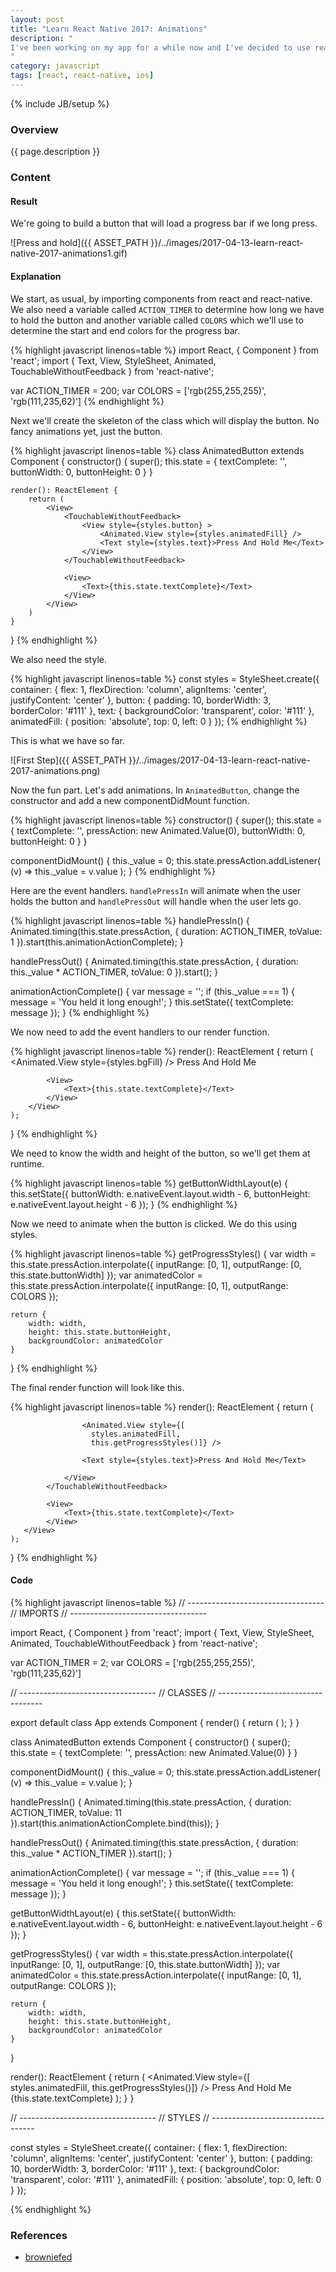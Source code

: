 ```yaml
---
layout: post
title: "Learn React Native 2017: Animations"
description: "
I've been working on my app for a while now and I've decided to use react-native because I want to speed up the development and also learn a cool new tool for creating apps. I've been learning about how to animate views in react native and I want to share my findings with you.
"
category: javascript
tags: [react, react-native, ios]
---
```

{% include JB/setup %}

<!-- Overview -->
<h3>Overview</h3>

{{ page.description }}

<!-- Content -->
<h3>Content</h3>


<h4>Result</h4>

We're going to build a button that will load a progress bar if we long press.

![Press and hold]({{ ASSET_PATH }}/../images/2017-04-13-learn-react-native-2017-animations1.gif)



<h4>Explanation</h4>

We start, as usual, by importing components from react and react-native.
We also need a variable called `ACTION_TIMER` to determine how long we have to hold the button and another variable called `COLORS` which we'll use to determine the start and end colors for the progress bar.

<!-- Code _______________________________________-->
{% highlight javascript linenos=table %}
import React, { Component } from 'react';
import {
  Text,
  View,
  StyleSheet,
  Animated,
  TouchableWithoutFeedback
} from 'react-native';

var ACTION_TIMER = 200;
var COLORS = ['rgb(255,255,255)', 'rgb(111,235,62)']
{% endhighlight %}
<!-- /Code ^^^^^^^^^^^^^^^^^^^^^^^^^^^^^^^^^^^^^^-->


Next we'll create the skeleton of the class which will display the button. No fancy animations yet, just the button.

<!-- Code _______________________________________-->
{% highlight javascript linenos=table %}
class AnimatedButton extends Component {
    constructor() {
        super();
        this.state = {
            textComplete: '',
            buttonWidth: 0,
            buttonHeight: 0
        }
    }
  
    render(): ReactElement {
        return (
            <View>
                <TouchableWithoutFeedback>
                    <View style={styles.button} >
                        <Animated.View style={styles.animatedFill} />
                        <Text style={styles.text}>Press And Hold Me</Text>
                    </View>
                </TouchableWithoutFeedback>
        
                <View>
                    <Text>{this.state.textComplete}</Text>
                </View>
            </View>
        )
    }
}
{% endhighlight %}
<!-- /Code ^^^^^^^^^^^^^^^^^^^^^^^^^^^^^^^^^^^^^^-->


We also need the style.

<!-- Code _______________________________________-->
{% highlight javascript linenos=table %}
const styles = StyleSheet.create({
    container: {
        flex: 1,
        flexDirection: 'column',
        alignItems: 'center',
        justifyContent: 'center'
    },
    button: {
        padding: 10,
        borderWidth: 3,
        borderColor: '#111'
    },
    text: {
        backgroundColor: 'transparent',
        color: '#111'
    },
    animatedFill: {
        position: 'absolute',
        top: 0,
        left: 0
    }
});
{% endhighlight %}
<!-- /Code ^^^^^^^^^^^^^^^^^^^^^^^^^^^^^^^^^^^^^^-->


This is what we have so far.

![First Step]({{ ASSET_PATH }}/../images/2017-04-13-learn-react-native-2017-animations.png)


Now the fun part. Let's add animations. In `AnimatedButton`, change the constructor and add a new componentDidMount function.

<!-- Code _______________________________________-->
{% highlight javascript linenos=table %}
constructor() {
    super();
    this.state = {
        textComplete: '',
        pressAction: new Animated.Value(0),
        buttonWidth: 0,
        buttonHeight: 0
    }
}
  
componentDidMount() {
    this._value = 0;
    this.state.pressAction.addListener(
        (v) => this._value = v.value
    );
}
{% endhighlight %}
<!-- /Code ^^^^^^^^^^^^^^^^^^^^^^^^^^^^^^^^^^^^^^-->


Here are the event handlers. `handlePressIn` will animate when the user holds the button and `handlePressOut` will handle when the user lets go.

<!-- Code _______________________________________-->
{% highlight javascript linenos=table %}
handlePressIn() {
    Animated.timing(this.state.pressAction, {
        duration: ACTION_TIMER,
        toValue: 1
    }).start(this.animationActionComplete);
}

handlePressOut() {
    Animated.timing(this.state.pressAction, {
        duration: this._value * ACTION_TIMER,
        toValue: 0
    }).start();
}

animationActionComplete() {
    var message = '';
    if (this._value === 1) {
        message = 'You held it long enough!';
    }
    this.setState({ textComplete: message });
}
{% endhighlight %}
<!-- /Code ^^^^^^^^^^^^^^^^^^^^^^^^^^^^^^^^^^^^^^-->

We now need to add the event handlers to our render function.

<!-- Code _______________________________________-->
{% highlight javascript linenos=table %}
render(): ReactElement {
    return (
        <View style={styles.container}>
            <TouchableWithoutFeedback 
                onPressIn={this.handlePressIn} 
                onPressOut={this.handlePressOut}
            >
                <View style={styles.button} >
                    <Animated.View style={styles.bgFill} />
                    <Text style={styles.text}>Press And Hold Me</Text>
                </View>
            </TouchableWithoutFeedback>
            
            <View>
                <Text>{this.state.textComplete}</Text>
            </View>
        </View>
    );
}
{% endhighlight %}
<!-- /Code ^^^^^^^^^^^^^^^^^^^^^^^^^^^^^^^^^^^^^^-->


We need to know the width and height of the button, so we'll get them at runtime.

<!-- Code _______________________________________-->
{% highlight javascript linenos=table %}
getButtonWidthLayout(e) {
    this.setState({
        buttonWidth: e.nativeEvent.layout.width - 6,
        buttonHeight: e.nativeEvent.layout.height - 6
    });
}
{% endhighlight %}
<!-- /Code ^^^^^^^^^^^^^^^^^^^^^^^^^^^^^^^^^^^^^^-->


Now we need to animate when the button is clicked. We do this using styles.

<!-- Code _______________________________________-->
{% highlight javascript linenos=table %}
getProgressStyles() {
    var width = this.state.pressAction.interpolate({
        inputRange: [0, 1],
        outputRange: [0, this.state.buttonWidth]
    });
    var animatedColor = this.state.pressAction.interpolate({
        inputRange: [0, 1],
        outputRange: COLORS
    });

    return {
        width: width,
        height: this.state.buttonHeight,
        backgroundColor: animatedColor
    }
}
{% endhighlight %}
<!-- /Code ^^^^^^^^^^^^^^^^^^^^^^^^^^^^^^^^^^^^^^-->


The final render function will look like this.

<!-- Code _______________________________________-->
{% highlight javascript linenos=table %}
render(): ReactElement {
    return (
      <View style={styles.container}>     
            <TouchableWithoutFeedback 
                onPressIn={this.handlePressIn.bind(this)} 
                onPressOut={this.handlePressOut.bind(this)}
            >
                <View style={styles.button} 
                onLayout={this.getButtonWidthLayout.bind(this)}>

                    <Animated.View style={[
                      styles.animatedFill,
                      this.getProgressStyles()]} />
                    
                    <Text style={styles.text}>Press And Hold Me</Text>

                </View>
            </TouchableWithoutFeedback>

            <View>
                <Text>{this.state.textComplete}</Text>
            </View>
       </View>
    );
}
{% endhighlight %}
<!-- /Code ^^^^^^^^^^^^^^^^^^^^^^^^^^^^^^^^^^^^^^-->


<h4>Code</h4>

<!-- Code _______________________________________-->
{% highlight javascript linenos=table %}
// ----------------------------------
// IMPORTS
// ----------------------------------

import React, { Component } from 'react';
import {
  Text,
  View,
  StyleSheet,
  Animated,
  TouchableWithoutFeedback
} from 'react-native';

var ACTION_TIMER = 2;
var COLORS = ['rgb(255,255,255)', 'rgb(111,235,62)']

// ----------------------------------
// CLASSES
// ----------------------------------

export default class App extends Component {
  render() {
    return (
      <View style={styles.container}>
        <AnimatedButton />
      </View>
    );
  }
}

class AnimatedButton extends Component {
  constructor() {
    super();
    this.state = {
      textComplete: '',
      pressAction: new Animated.Value(0)
    }
  }
  
  componentDidMount() {
    this._value = 0;
    this.state.pressAction.addListener(
      (v) => this._value = v.value
    );
  }
  
  handlePressIn() {
    Animated.timing(this.state.pressAction, {
      duration: ACTION_TIMER,
      toValue: 11
    }).start(this.animationActionComplete.bind(this));
  }
  
  handlePressOut() {
    Animated.timing(this.state.pressAction, {
      duration: this._value * ACTION_TIMER
    }).start();
  }
  
  animationActionComplete() {
    var message = '';
    if (this._value === 1) {
      message = 'You held it long enough!';
    }
    this.setState({ textComplete: message });
  }
  
  getButtonWidthLayout(e) {
    this.setState({
        buttonWidth: e.nativeEvent.layout.width - 6,
        buttonHeight: e.nativeEvent.layout.height - 6
    });
  }
  
  getProgressStyles() {
    var width = this.state.pressAction.interpolate({
        inputRange: [0, 1],
        outputRange: [0, this.state.buttonWidth]
    });
    var animatedColor = this.state.pressAction.interpolate({
        inputRange: [0, 1],
        outputRange: COLORS
    });

    return {
        width: width,
        height: this.state.buttonHeight,
        backgroundColor: animatedColor
    }
  }
  
  render(): ReactElement {
    return (
      <View style={styles.container}>
            <TouchableWithoutFeedback 
                onPressIn={this.handlePressIn.bind(this)} 
                onPressOut={this.handlePressOut.bind(this)}
            >
                <View style={styles.button} 
                onLayout={this.getButtonWidthLayout.bind(this)}>
                    <Animated.View style={[
                      styles.animatedFill,
                      this.getProgressStyles()]} />
                    <Text style={styles.text}>Press And Hold Me</Text>
                </View>
            </TouchableWithoutFeedback>
            <View>
                <Text>{this.state.textComplete}</Text>
            </View>
       </View>
    );
  }
}


// ----------------------------------
// STYLES
// ----------------------------------

const styles = StyleSheet.create({
  container: {
    flex: 1,
    flexDirection: 'column',
    alignItems: 'center',
    justifyContent: 'center'
  },
  button: {
    padding: 10,
    borderWidth: 3,
    borderColor: '#111'
  },
  text: {
    backgroundColor: 'transparent',
    color: '#111'
  },
  animatedFill: {
    position: 'absolute',
    top: 0,
    left: 0
  }
});

{% endhighlight %}
<!-- /Code ^^^^^^^^^^^^^^^^^^^^^^^^^^^^^^^^^^^^^^-->




<!-- References -->
<h3>References</h3>

- [browniefed](http://browniefed.com/blog/react-native-press-and-hold-button-actions/)


<br /><br /><br />